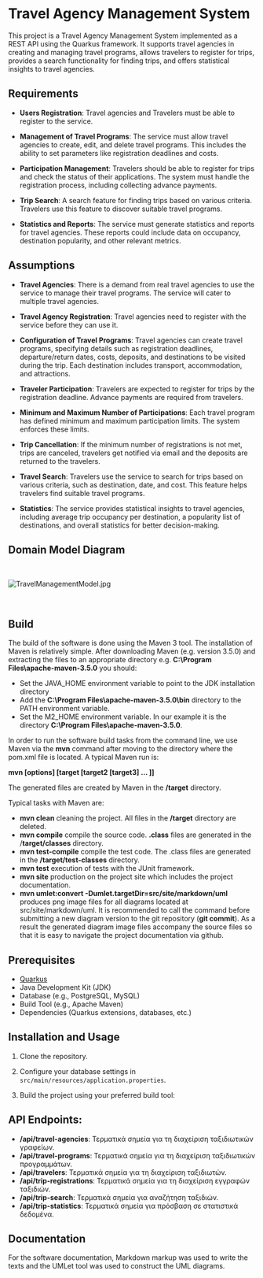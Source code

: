 # Travel Agency Management System

This project is a Travel Agency Management System implemented as a REST API using the Quarkus framework. It supports travel agencies in creating and managing travel programs, allows travelers to register for trips, provides a search functionality for finding trips, and offers statistical insights to travel agencies.
<!---## Features

- **Users Registration**: Travel agencies and Travelers can register to the service.

- **Travel Program Management**: Travel agencies can create travel programs, specifying details such as registration deadlines, departure/return dates, costs, deposits, and destinations to be visited during the trip. Each destination includes transport, accommodation, and attractions.

- **Boooking Prerequisites**: Interested travelers must register by the registration deadline and pay a deposit, with the total amount due by the date of departure.

- **Booking Requirements**: Each travel program has a minimum and maximum number of participants. If the minimum is not reached by the registration deadline, the trip is canceled, and deposits are refunded.

- **Traveler Registration**: Travelers can register to the service to access its features.

- **Trip Search**: Search for trips based on criteria such as destination, minimum days of stay, total trip duration, cost, and more.

- **Statistical Insights**: The service provides statistics to travel agencies,including average trip occupancy by destination for their programs and overall on the platform, and a list of destinations by popularity for specific periods.
!--->
## Requirements

- **Users Registration**: Travel agencies and Travelers must be able to register to the service.

- **Management of Travel Programs**: The service must allow travel agencies to create, edit, and delete travel programs. This includes the ability to set parameters like registration deadlines and costs.

- **Participation Management**: Travelers should be able to register for trips and check the status of their applications. The system must handle the registration process, including collecting advance payments.

- **Trip Search**: A search feature for finding trips based on various criteria. Travelers use this feature to discover suitable travel programs.

- **Statistics and Reports**: The service must generate statistics and reports for travel agencies. These reports could include data on occupancy, destination popularity, and other relevant metrics.


## Assumptions

- **Travel Agencies**: There is a demand from real travel agencies to use the service to manage their travel programs. The service will cater to multiple travel agencies.

- **Travel Agency Registration**: Travel agencies need to register with the service before they can use it.

- **Configuration of Travel Programs**: Travel agencies can create travel programs, specifying details such as registration deadlines, departure/return dates, costs, deposits, and destinations to be visited during the trip. Each destination includes transport, accommodation, and attractions.

- **Traveler Participation**: Travelers are expected to register for trips by the registration deadline. Advance payments are required from travelers.

- **Minimum and Maximum Number of Participations**: Each travel program has defined minimum and maximum participation limits. The system enforces these limits.

- **Trip Cancellation**: If the minimum number of registrations is not met, trips are canceled, travelers get notified via email and the deposits are returned to the travelers.

- **Travel Search**: Travelers use the service to search for trips based on various criteria, such as destination, date, and cost. This feature helps travelers find suitable travel programs.

- **Statistics**: The service provides statistical insights to travel agencies, including average trip occupancy per destination, a popularity list of destinations, and overall statistics for better decision-making.

## Domain Model Diagram
<br>

![TravelManagementModel.jpg](https://media.discordapp.net/attachments/1161636960616599663/1175055351989669989/TravelManagementModel.jpg?ex=6569d693&is=65576193&hm=a1396aec504ee42a99ab6e471e91069a49c89498904e9dd6ac4b56cd410bcbc6&=&width=1029&height=671)

<br>

## Build
The build of the software is done using the Maven 3 tool. The installation of Maven is relatively simple. After downloading Maven (e.g. version 3.5.0) and extracting the files to an appropriate directory e.g. **C:\Program Files\apache-maven-3.5.0** you should:

- Set the JAVA_HOME environment variable to point to the JDK installation directory
- Add the **C:\Program Files\apache-maven-3.5.0\bin** directory to the PATH environment variable.
- Set the M2_HOME environment variable. In our example it is the directory **C:\Program Files\apache-maven-3.5.0**.

In order to run the software build tasks from the command line, we use Maven via the **mvn** command after moving to the directory where the pom.xml file is located. A typical Maven run is:

**mvn [options] [target [target2 [target3] … ]]**

The generated files are created by Maven in the **/target** directory.

Typical tasks with Maven are:

- **mvn clean** cleaning the project. All files in the **/target** directory are deleted.
- **mvn compile** compile the source code. **.class** files are generated in the /**target/classes** directory.
- **mvn test-compile** compile the test code. The .class files are generated in the **/target/test-classes** directory.
- **mvn test** execution of tests with the JUnit framework.
- **mvn site** production on the project site which includes the project documentation.
- **mvn umlet:convert -Dumlet.targetDir=src/site/markdown/uml** produces png image files for all diagrams located at src/site/markdown/uml. It is recommended to call the command before submitting a new diagram version to the git repository (**git commit**). As a result the generated diagram image files accompany the source files so that it is easy to navigate the project documentation via github.

## Prerequisites

- [Quarkus](https://quarkus.io/)
- Java Development Kit (JDK)    
- Database (e.g., PostgreSQL, MySQL)
- Build Tool (e.g., Apache Maven)
- Dependencies (Quarkus extensions, databases, etc.)

## Installation and Usage

1. Clone the repository.

2. Configure your database settings in `src/main/resources/application.properties`.

3. Build the project using your preferred build tool:


## API Endpoints:
- **/api/travel-agencies**: Τερματικά σημεία για τη διαχείριση ταξιδιωτικών γραφείων.
- **/api/travel-programs**: Τερματικά σημεία για τη διαχείριση ταξιδιωτικών προγραμμάτων.
- **/api/travelers**: Τερματικά σημεία για τη διαχείριση ταξιδιωτών.
- **/api/trip-registrations**: Τερματικά σημεία για τη διαχείριση εγγραφών ταξιδιών.
- **/api/trip-search**: Τερματικά σημεία για αναζήτηση ταξιδιών.
- **/api/trip-statistics**: Τερματικά σημεία για πρόσβαση σε στατιστικά δεδομένα.

## Documentation

For the software documentation, Markdown markup was used to write the texts and the UMLet tool was used to construct the UML diagrams.


